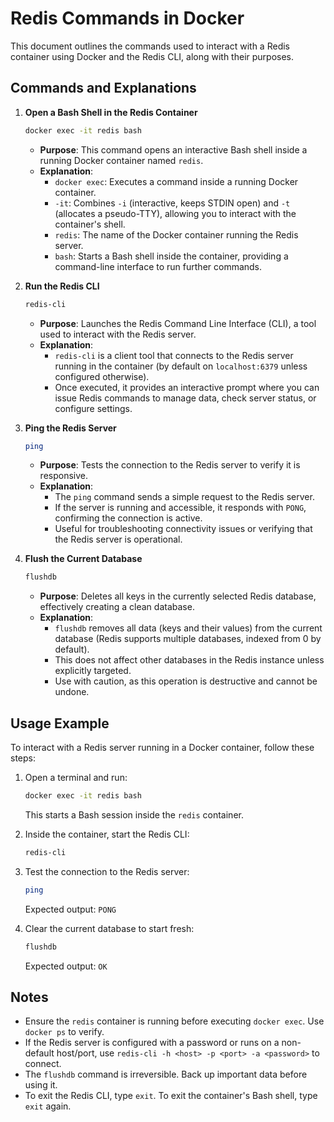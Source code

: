 # Redis Commands in Docker

This document outlines the commands used to interact with a Redis container using Docker and the Redis CLI, along with their purposes.

## Commands and Explanations

1. **Open a Bash Shell in the Redis Container**

   ```bash
   docker exec -it redis bash
   ```

   - **Purpose**: This command opens an interactive Bash shell inside a running Docker container named `redis`.
   - **Explanation**:
     - `docker exec`: Executes a command inside a running Docker container.
     - `-it`: Combines `-i` (interactive, keeps STDIN open) and `-t` (allocates a pseudo-TTY), allowing you to interact with the container's shell.
     - `redis`: The name of the Docker container running the Redis server.
     - `bash`: Starts a Bash shell inside the container, providing a command-line interface to run further commands.

2. **Run the Redis CLI**

   ```bash
   redis-cli
   ```

   - **Purpose**: Launches the Redis Command Line Interface (CLI), a tool used to interact with the Redis server.
   - **Explanation**:
     - `redis-cli` is a client tool that connects to the Redis server running in the container (by default on `localhost:6379` unless configured otherwise).
     - Once executed, it provides an interactive prompt where you can issue Redis commands to manage data, check server status, or configure settings.

3. **Ping the Redis Server**

   ```bash
   ping
   ```

   - **Purpose**: Tests the connection to the Redis server to verify it is responsive.
   - **Explanation**:
     - The `ping` command sends a simple request to the Redis server.
     - If the server is running and accessible, it responds with `PONG`, confirming the connection is active.
     - Useful for troubleshooting connectivity issues or verifying that the Redis server is operational.

4. **Flush the Current Database**

   ```bash
   flushdb
   ```

   - **Purpose**: Deletes all keys in the currently selected Redis database, effectively creating a clean database.
   - **Explanation**:
     - `flushdb` removes all data (keys and their values) from the current database (Redis supports multiple databases, indexed from 0 by default).
     - This does not affect other databases in the Redis instance unless explicitly targeted.
     - Use with caution, as this operation is destructive and cannot be undone.

## Usage Example

To interact with a Redis server running in a Docker container, follow these steps:

1. Open a terminal and run:
   ```bash
   docker exec -it redis bash
   ```
   This starts a Bash session inside the `redis` container.

2. Inside the container, start the Redis CLI:
   ```bash
   redis-cli
   ```

3. Test the connection to the Redis server:
   ```bash
   ping
   ```
   Expected output: `PONG`

4. Clear the current database to start fresh:
   ```bash
   flushdb
   ```
   Expected output: `OK`

## Notes
- Ensure the `redis` container is running before executing `docker exec`. Use `docker ps` to verify.
- If the Redis server is configured with a password or runs on a non-default host/port, use `redis-cli -h <host> -p <port> -a <password>` to connect.
- The `flushdb` command is irreversible. Back up important data before using it.
- To exit the Redis CLI, type `exit`. To exit the container's Bash shell, type `exit` again.
